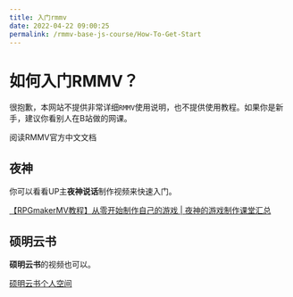 ```yaml
---
title: 入门rmmv
date: 2022-04-22 09:00:25
permalink: /rmmv-base-js-course/How-To-Get-Start
---
```




# 如何入门RMMV？
很抱歉，本网站不提供非常详细```RMMV```使用说明，也不提供使用教程。如果你是新手，建议你看别人在B站做的网课。

阅读RMMV官方中文文档

## 夜神
你可以看看UP主**夜神说话**制作视频来快速入门。

[【RPGmakerMV教程】从零开始制作自己的游戏 | 夜神的游戏制作课堂汇总](https://www.bilibili.com/video/BV1Ds411d7EM)

## 硕明云书
**硕明云书**的视频也可以。

[硕明云书个人空间](https://space.bilibili.com/164546413)